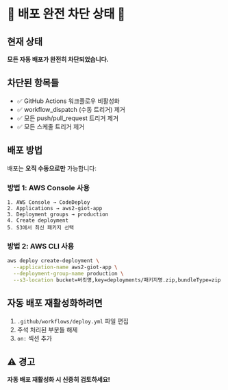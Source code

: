 # 🚨 배포 완전 차단 상태 🚨

## 현재 상태
**모든 자동 배포가 완전히 차단되었습니다.**

## 차단된 항목들
- ✅ GitHub Actions 워크플로우 비활성화
- ✅ workflow_dispatch (수동 트리거) 제거
- ✅ 모든 push/pull_request 트리거 제거
- ✅ 모든 스케줄 트리거 제거

## 배포 방법
배포는 **오직 수동으로만** 가능합니다:

### 방법 1: AWS Console 사용
```
1. AWS Console → CodeDeploy
2. Applications → aws2-giot-app
3. Deployment groups → production
4. Create deployment
5. S3에서 최신 패키지 선택
```

### 방법 2: AWS CLI 사용
```bash
aws deploy create-deployment \
  --application-name aws2-giot-app \
  --deployment-group-name production \
  --s3-location bucket=버킷명,key=deployments/패키지명.zip,bundleType=zip
```

## 자동 배포 재활성화하려면
1. `.github/workflows/deploy.yml` 파일 편집
2. 주석 처리된 부분들 해제
3. `on:` 섹션 추가

## ⚠️ 경고
**자동 배포 재활성화 시 신중히 검토하세요!**